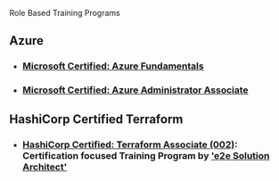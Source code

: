Role Based Training Programs

## Azure

- ### [Microsoft Certified: Azure Fundamentals](https://github.com/e2eSolutionArchitect/academy/blob/main/certification-based-training-programs/azure/AZ-900/readme.md)
- ### [Microsoft Certified: Azure Administrator Associate](https://github.com/e2eSolutionArchitect/academy/blob/main/certification-based-training-programs/azure/AZ-104/readme.md)

## HashiCorp Certified Terraform

- ### [HashiCorp Certified: Terraform Associate (002)](https://github.com/e2eSolutionArchitect/academy/blob/main/certification-based-training-programs/terraform/terraform-associate-002.md): Certification focused Training Program by ['e2e Solution Architect'](https://e2esolutionarchitect.com/role-based-training-program/)
